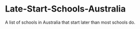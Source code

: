 # Late-Start-Schools-Australia
A list of schools in Australia that start later than most schools do.
